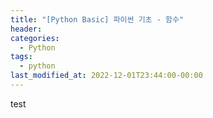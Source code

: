 ```yaml
---
title: "[Python Basic] 파이썬 기초 - 함수"
header:
categories:
  - Python
tags:
  - python
last_modified_at: 2022-12-01T23:44:00-00:00
---
```


test